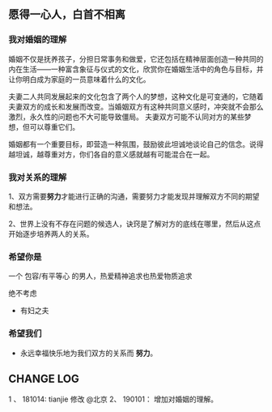 ## 愿得一心人，白首不相离

### 我对婚姻的理解

婚姻不仅是抚养孩子，分担日常事务和做爱，它还包括在精神层面创造一种共同的内在生活——一种富含象征与仪式的文化，欣赏你在婚姻生活中的角色与目标，并让你明白成为家庭的一员意味着什么的文化。

夫妻二人共同发展起来的文化包含了两个人的梦想，这种文化是可变通的，它随着夫妻双方的成长和发展而改变。当婚姻双方有这种共同意义感时，冲突就不会那么激烈，永久性的问题也不大可能导致僵局。 夫妻双方可能不认同对方的某些梦想，但可以尊重它们。 

婚姻都有一个重要目标，即营造一种氛围，鼓励彼此坦诚地谈论自己的信念。说得越坦诚，越尊重对方，你们各自的意义感就越有可能混合在一起。
 
### 我对关系的理解

1、双方需要**努力**才能进行正确的沟通，需要努力才能发现并理解双方不同的期望和想法。

2、世界上没有不存在问题的候选人，诀窍是了解对方的底线在哪里，然后从这点开始逐步培养两人的关系。

### 希望你是

一个 包容/有平等心 的男人，热爱精神追求也热爱物质追求


绝不考虑

- 有妇之夫

### 希望我们

- 永远幸福快乐地为我们双方的关系而 **努力**。


## CHANGE LOG

1 、 181014: tianjie 修改 @北京
2、  190101： 增加对婚姻的理解。
